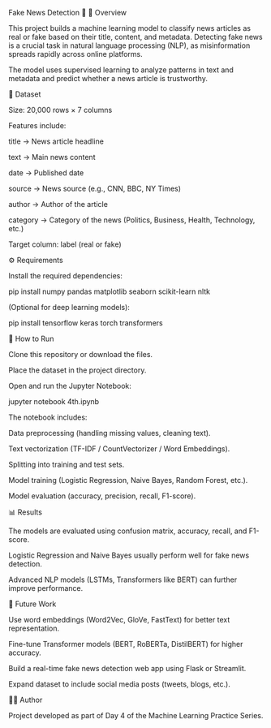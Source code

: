 Fake News Detection 📰
📌 Overview

This project builds a machine learning model to classify news articles as real or fake based on their title, content, and metadata. Detecting fake news is a crucial task in natural language processing (NLP), as misinformation spreads rapidly across online platforms.

The model uses supervised learning to analyze patterns in text and metadata and predict whether a news article is trustworthy.

📂 Dataset

Size: 20,000 rows × 7 columns

Features include:

title → News article headline

text → Main news content

date → Published date

source → News source (e.g., CNN, BBC, NY Times)

author → Author of the article

category → Category of the news (Politics, Business, Health, Technology, etc.)

Target column: label (real or fake)

⚙️ Requirements

Install the required dependencies:

pip install numpy pandas matplotlib seaborn scikit-learn nltk


(Optional for deep learning models):

pip install tensorflow keras torch transformers

🚀 How to Run

Clone this repository or download the files.

Place the dataset in the project directory.

Open and run the Jupyter Notebook:

jupyter notebook 4th.ipynb


The notebook includes:

Data preprocessing (handling missing values, cleaning text).

Text vectorization (TF-IDF / CountVectorizer / Word Embeddings).

Splitting into training and test sets.

Model training (Logistic Regression, Naive Bayes, Random Forest, etc.).

Model evaluation (accuracy, precision, recall, F1-score).

📊 Results

The models are evaluated using confusion matrix, accuracy, recall, and F1-score.

Logistic Regression and Naive Bayes usually perform well for fake news detection.

Advanced NLP models (LSTMs, Transformers like BERT) can further improve performance.

🔮 Future Work

Use word embeddings (Word2Vec, GloVe, FastText) for better text representation.

Fine-tune Transformer models (BERT, RoBERTa, DistilBERT) for higher accuracy.

Build a real-time fake news detection web app using Flask or Streamlit.

Expand dataset to include social media posts (tweets, blogs, etc.).

👨‍💻 Author

Project developed as part of Day 4 of the Machine Learning Practice Series.
